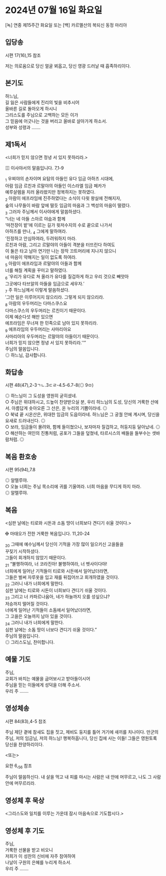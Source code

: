 # 2024년 07월 16일 화요일

[녹] 연중 제15주간 화요일 또는 [백] 카르멜산의 복되신 동정 마리아  


## 입당송

시편 17(16),15 참조

저는 의로움으로 당신 얼굴 뵈옵고, 당신 영광 드러날 때 흡족하리이다.  
  
## 본기도

하느님,  
길 잃은 사람들에게 진리의 빛을 비추시어  
올바른 길로 돌아오게 하시니  
그리스도를 주님으로 고백하는 모든 이가  
그 믿음에 어긋나는 것을 버리고 올바로 살아가게 하소서.  
성부와 성령과 …….  
  
## 제1독서

<너희가 믿지 않으면 정녕 서 있지 못하리라.>

▥ 이사야서의 말씀입니다. 7,1-9

<sub>1</sub> 우찌야의 손자이며 요탐의 아들인 유다 임금 아하즈 시대에,  
아람 임금 르친과 르말야의 아들인 이스라엘 임금 페카가  
예루살렘을 치러 올라왔지만 정복하지는 못하였다.  
<sub>2</sub> 아람이 에프라임에 진주하였다는 소식이 다윗 왕실에 전해지자,  
숲의 나무들이 바람 앞에 떨듯 임금의 마음과 그 백성의 마음이 떨렸다.  
<sub>3</sub> 그러자 주님께서 이사야에게 말씀하셨다.  
“너는 네 아들 스아르 야숩과 함께  
‘마전장이 밭’에 이르는 길가 윗저수지의 수로 끝으로 나가서  
아하즈를 만나, <sub>4</sub> 그에게 말하여라.  
‘진정하고 안심하여라, 두려워하지 마라.  
르친과 아람, 그리고 르말야의 아들이 격분을 터뜨린다 하여도  
이 둘은 타고 남아 연기만 나는 장작 끄트머리에 지나지 않으니  
네 마음이 약해지는 일이 없도록 하여라.  
<sub>5</sub> 아람이 에프라임과 르말야의 아들과 함께  
너를 해칠 계획을 꾸미고 말하였다.  
<sub>6</sub> ′우리가 유다로 쳐 올라가 유다를 질겁하게 하고 우리 것으로 빼앗아  
그곳에다 타브알의 아들을 임금으로 세우자.′  
<sub>7</sub> 주 하느님께서 이렇게 말씀하셨다.  
′그런 일은 이루어지지 않으리라. 그렇게 되지 않으리라.  
<sub>8</sub> 아람의 우두머리는 다마스쿠스요  
다마스쿠스의 우두머리는 르친이기 때문이다.  
이제 예순다섯 해만 있으면  
에프라임은 무너져 한 민족으로 남아 있지 못하리라.  
<sub>9</sub> 에프라임의 우두머리는 사마리아요  
사마리아의 우두머리는 르말야의 아들이기 때문이다.  
너희가 믿지 않으면 정녕 서 있지 못하리라.′’”  
주님의 말씀입니다.  
◎ 하느님, 감사합니다.  
  
## 화답송

시편 48(47),2-3ㄱㄴ.3ㄷㄹ-4.5-6.7-8(◎ 9ㅁ)

◎ 하느님이 그 도성을 영원히 굳히셨네.  
○ 주님은 위대하시고, 드높이 찬양받으실 분, 우리 하느님의 도성, 당신의 거룩한 산에서. 아름답게 솟아오른 그 산은, 온 누리의 기쁨이라네. ◎  
○ 북녘 끝 시온산은, 위대한 임금의 도읍이라네. 하느님은 그 궁궐 안에 계시며, 당신을 요새로 드러내신다. ◎  
○ 보라, 임금들이 몰려와, 함께 들이쳤으나, 보자마자 질겁하고, 허둥지둥 달아났네. ◎  
○ 해산하는 여인의 진통처럼, 공포가 그들을 덮쳤네, 타르시스의 배들을 들부수는 샛바람처럼. ◎  
  
## 복음 환호송

시편 95(94),7.8

◎ 알렐루야.  
○ 오늘 너희는 주님 목소리에 귀를 기울여라. 너희 마음을 무디게 하지 마라.  
◎ 알렐루야.  
  
## 복음

<심판 날에는 티로와 시돈과 소돔 땅이 너희보다 견디기 쉬울 것이다.>

✠ 마태오가 전한 거룩한 복음입니다. 11,20-24

<sub>20</sub> 그때에 예수님께서 당신이 기적을 가장 많이 일으키신 고을들을  
꾸짖기 시작하셨다.  
그들이 회개하지 않았기 때문이다.  
<sub>21</sub> “불행하여라, 너 코라진아! 불행하여라, 너 벳사이다야!  
너희에게 일어난 기적들이 티로와 시돈에서 일어났더라면,  
그들은 벌써 자루옷을 입고 재를 뒤집어쓰고 회개하였을 것이다.  
<sub>22</sub> 그러니 내가 너희에게 말한다.  
심판 날에는 티로와 시돈이 너희보다 견디기 쉬울 것이다.  
<sub>23</sub> 그리고 너 카파르나움아, 네가 하늘까지 오를 성싶으냐?  
저승까지 떨어질 것이다.  
너에게 일어난 기적들이 소돔에서 일어났더라면,  
그 고을은 오늘까지 남아 있을 것이다.  
<sub>24</sub> 그러니 내가 너희에게 말한다.  
심판 날에는 소돔 땅이 너보다 견디기 쉬울 것이다.”  
주님의 말씀입니다.  
◎ 그리스도님, 찬미합니다.  
  
## 예물 기도

주님,  
교회가 바치는 예물을 굽어보시고 받아들이시어  
주님을 믿는 이들에게 성덕을 더해 주소서.  
우리 주 …….  
  
## 영성체송

시편 84(83),4-5 참조

주님 제단 곁에 참새도 집을 짓고, 제비도 둥지를 틀어 거기에 새끼를 치나이다. 만군의 주님, 저의 임금님, 저의 하느님! 행복하옵니다, 당신 집에 사는 이들! 그들은 영원토록 당신을 찬양하리이다.  
  
<또는>  
  
요한 6,<sub>56</sub> 참조  
  
주님이 말씀하신다. 내 살을 먹고 내 피를 마시는 사람은 내 안에 머무르고, 나도 그 사람 안에 머무르리라.  
## 영성체 후 묵상

<그리스도와 일치를 이루는 가운데 잠시 마음속으로 기도합시다.>  
## 영성체 후 기도

주님,  
거룩한 선물을 받고 비오니  
저희가 이 성찬의 신비에 자주 참여하여  
나날이 구원의 은혜를 누리게 하소서.  
우리 주 …….